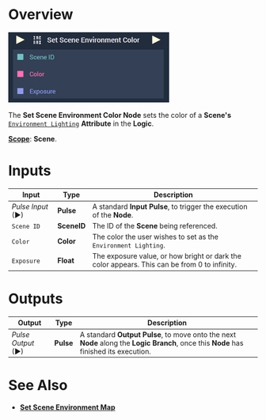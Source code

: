 # Overview

![The Set Scene Environment Color Node.](../../.gitbook/assets/setsceneenvcolornode.png)

The **Set Scene Environment Color Node** sets the color of a **Scene's** [`Environment Lighting`]((../../objects-and-types/project-objects/scene.md)) **Attribute** in the **Logic**.

[**Scope**](../overview.md#scopes): **Scene**.


# Inputs

|Input|Type|Description|
|---|---|---|
|*Pulse Input* (►)|**Pulse**|A standard **Input Pulse**, to trigger the execution of the **Node**.|
|`Scene ID`|**SceneID**|The ID of the **Scene** being referenced.|
|`Color`|**Color**|The color the user wishes to set as the `Environment Lighting`.|
|`Exposure`|**Float**|The exposure value, or how bright or dark the color appears. This can be from 0 to infinity.|

# Outputs

|Output|Type|Description|
|---|---|---|
|*Pulse Output* (►)|**Pulse**|A standard **Output Pulse**, to move onto the next **Node** along the **Logic Branch**, once this **Node** has finished its execution.|

# See Also

* [**Set Scene Environment Map**](setsceneenvironmentmap.md)

